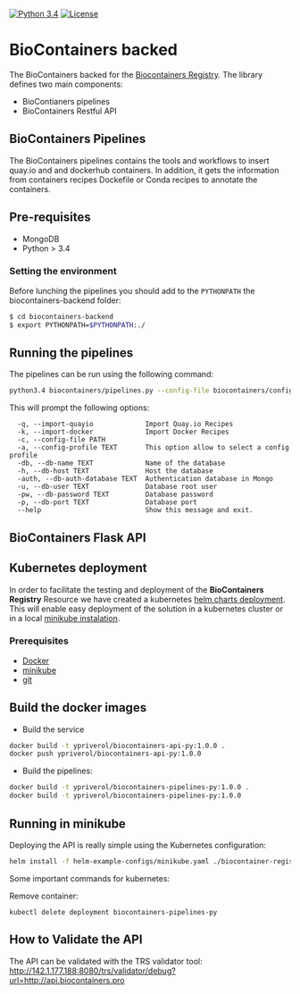 [![Python 3.4](https://img.shields.io/badge/python-3.4-green.svg)](https://www.python.org/downloads/release/python-340/)  [![License](https://img.shields.io/badge/License-Apache%202.0-blue.svg)](https://opensource.org/licenses/Apache-2.0)

BioContainers backed
=====================================================

The BioContainers backed for the [Biocontainers Registry](http://biocontainers.pro/registry). The library defines two main components:

- BioContianers pipelines
- BioContainers Restful API


BioContainers Pipelines
----------------------------

The BioContainers pipelines contains the tools and workflows to insert quay.io and and dockerhub containers. In addition,
it gets the information from containers recipes Dockefile or Conda recipes to annotate the containers.

## Pre-requisites

- MongoDB
- Python > 3.4

### Setting the environment

Before lunching the pipelines you should add to the ```PYTHONPATH``` the biocontainers-backend folder:

```bash
$ cd biocontainers-backend
$ export PYTHONPATH=$PYTHONPATH:./
```

## Running the pipelines

The pipelines can be run using the following command:

```bash
python3.4 biocontainers/pipelines.py --config-file biocontainers/configuration.ini
```

This will prompt the following options:

```
  -q, --import-quayio             Import Quay.io Recipes
  -k, --import-docker             Import Docker Recipes
  -c, --config-file PATH
  -a, --config-profile TEXT       This option allow to select a config profile
  -db, --db-name TEXT             Name of the database
  -h, --db-host TEXT              Host the database
  -auth, --db-auth-database TEXT  Authentication database in Mongo
  -u, --db-user TEXT              Database root user
  -pw, --db-password TEXT         Database password
  -p, --db-port TEXT              Database port
  --help                          Show this message and exit.
```


BioContainers Flask API
--------------------------


Kubernetes deployment
--------------------------

In order to facilitate the testing and deployment of the **BioContainers Registry** Resource we have created a kubernetes
[helm charts deployment](https://helm.sh/). This will enable easy deployment of the solution in a kubernetes cluster or
in a local [minikube instalation](https://kubernetes.io/docs/setup/minikube/).

### Prerequisites

- [Docker](https://www.docker.com/)
- [minikube](https://kubernetes.io/docs/setup/minikube/)
- [git](https://git-scm.com/)

## Build the docker images

- Build the service

```bash
docker build -t ypriverol/biocontainers-api-py:1.0.0 .
docker push ypriverol/biocontainers-api-py:1.0.0
```

- Build the pipelines:

```bash
docker build -t ypriverol/biocontainers-pipelines-py:1.0.0 .
docker build -t ypriverol/biocontainers-pipelines-py:1.0.0
```

## Running in minikube

Deploying the API is really simple using the Kubernetes configuration:

```bash
helm install -f helm-example-configs/minikube.yaml ./biocontainer-registry
```

Some important commands for kubernetes:

Remove container:
```
kubectl delete deployment biocontainers-pipelines-py
```

How to Validate the API
------------------------------

The API can be validated with the TRS validator tool: http://142.1.177.188:8080/trs/validator/debug?url=http://api.biocontainers.pro